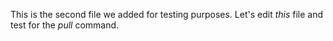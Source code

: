 This is the second file we added for testing purposes. 
Let's edit *this* file and test for the _pull_ command. 
